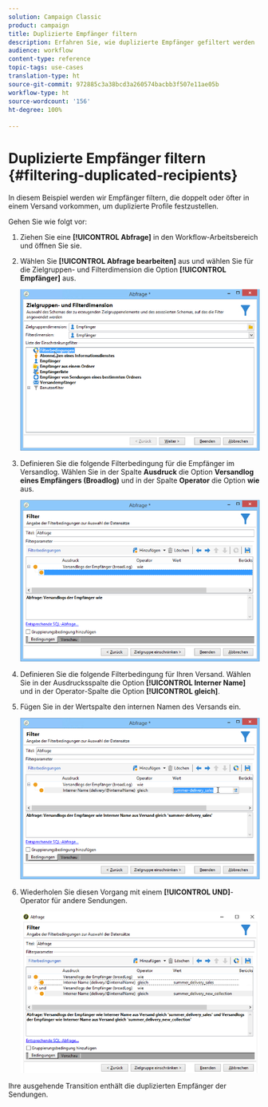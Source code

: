 ```yaml
---
solution: Campaign Classic
product: campaign
title: Duplizierte Empfänger filtern
description: Erfahren Sie, wie duplizierte Empfänger gefiltert werden
audience: workflow
content-type: reference
topic-tags: use-cases
translation-type: ht
source-git-commit: 972885c3a38bcd3a260574bacbb3f507e11ae05b
workflow-type: ht
source-wordcount: '156'
ht-degree: 100%

---
```



# Duplizierte Empfänger filtern {#filtering-duplicated-recipients}

In diesem Beispiel werden wir Empfänger filtern, die doppelt oder öfter in einem Versand vorkommen, um duplizierte Profile festzustellen.

Gehen Sie wie folgt vor:

1. Ziehen Sie eine **[!UICONTROL Abfrage]** in den Workflow-Arbeitsbereich und öffnen Sie sie.
1. Wählen Sie **[!UICONTROL Abfrage bearbeiten]** aus und wählen Sie für die Zielgruppen- und Filterdimension die Option **[!UICONTROL Empfänger]** aus.

   ![](assets/query_recipients_1.png)

1. Definieren Sie die folgende Filterbedingung für die Empfänger im Versandlog. Wählen Sie in der Spalte **Ausdruck** die Option **Versandlog eines Empfängers (Broadlog)** und in der Spalte **Operator** die Option **wie** aus.

   ![](assets/query_recipients_2.png)

1. Definieren Sie die folgende Filterbedingung für Ihren Versand. Wählen Sie in der Ausdrucksspalte die Option **[!UICONTROL Interner Name]** und in der Operator-Spalte die Option **[!UICONTROL gleich]**.
1. Fügen Sie in der Wertspalte den internen Namen des Versands ein.

   ![](assets/query_recipients_3.png)

1. Wiederholen Sie diesen Vorgang mit einem **[!UICONTROL UND]**-Operator für andere Sendungen.

   ![](assets/query_recipients_4.png)

Ihre ausgehende Transition enthält die duplizierten Empfänger der Sendungen.
